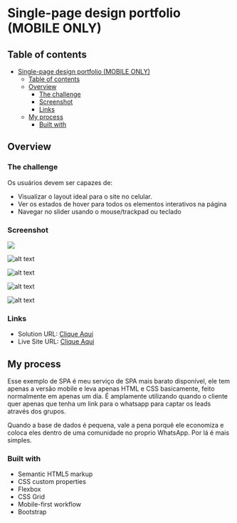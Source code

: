 ﻿# Single-page design portfolio (MOBILE ONLY)

## Table of contents

- [Single-page design portfolio (MOBILE ONLY)](#single-page-design-portfolio-mobile-only)
  - [Table of contents](#table-of-contents)
  - [Overview](#overview)
    - [The challenge](#the-challenge)
    - [Screenshot](#screenshot)
    - [Links](#links)
  - [My process](#my-process)
    - [Built with](#built-with)

## Overview

### The challenge

Os usuários devem ser capazes de:

- Visualizar o layout ideal para o site no celular.
- Ver os estados de hover para todos os elementos interativos na página
- Navegar no slider usando o mouse/trackpad ou teclado

### Screenshot

![](./screenshot.jpg)

![alt text](image.png)

![alt text](image-1.png)

![alt text](image-2.png)

![alt text](image-3.png)


### Links

- Solution URL: [Clique Aqui](https://github.com/vinycxuz/SPA_example)
- Live Site URL: [Clique Aqui](https://your-live-site-url.com)

## My process

Esse exemplo de SPA é meu serviço de SPA mais barato disponível, ele tem apenas a versão mobile e leva apenas HTML e CSS basicamente, feito normalmente em apenas um dia. É amplamente utilizando quando o cliente quer apenas que tenha um link para o whatsapp para captar os leads através dos grupos. 

Quando a base de dados é pequena, vale a pena porquê ele economiza e coloca eles dentro de uma comunidade no proprio WhatsApp. Por lá é mais simples.

### Built with

- Semantic HTML5 markup
- CSS custom properties
- Flexbox
- CSS Grid
- Mobile-first workflow
- Bootstrap

